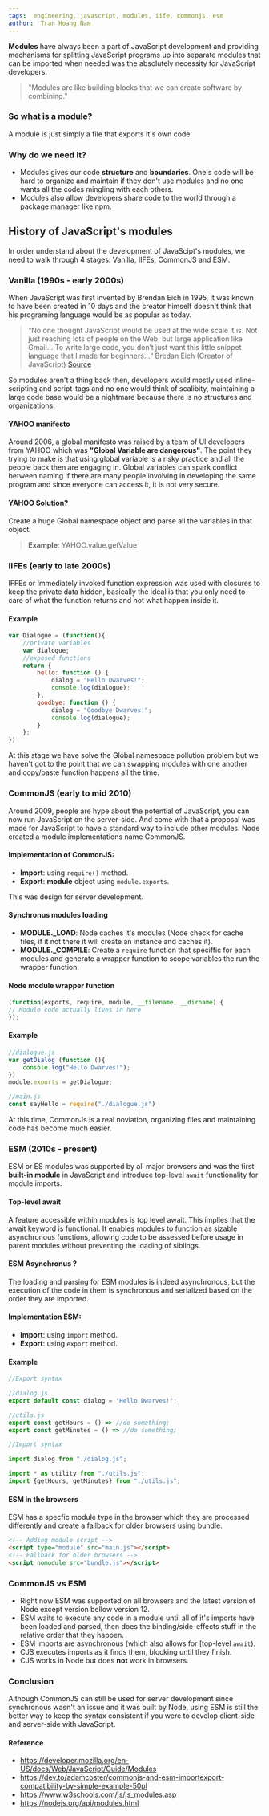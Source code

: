 ```yaml
---
tags:  engineering, javascript, modules, iife, commonjs, esm
author:  Tran Hoang Nam 
---
```


**Modules** have always been a part of JavaScript development and providing mechanisms for splitting JavaScript programs up into separate modules that can be imported when needed was the absolutely necessity for JavaScript developers.

> "Modules are like building blocks that we can create software by combining."

### So what is a module?
A module is just simply a file that exports it's own code.

### Why do we need it?
- Modules gives our code **structure** and **boundaries**. One's code will be hard to organize and maintain if they don't use modules and no one wants all the codes mingling with each others.
- Modules also allow developers share code to the world through a package manager like npm.



## History of JavaScript's modules 

In order understand about the development of JavaScipt's modules, we need to walk through 4 stages: Vanilla, IIFEs, CommonJS and ESM.

### Vanilla (1990s - early 2000s)
When JavaScript was first invented by Brendan Eich in 1995, it was known to have been created in 10 days and the creator himself doesn't think that his programing language would be as popular as today.

> “No one thought JavaScript would be used at the wide scale it is. Not just reaching lots of people on the Web, but large application like Gmail… To write large code, you don’t just want this little snippet language that I made for beginners…“ 
> Bredan Eich (Creator of JavaScript) [Source](https://www.infoworld.com/article/2653798/javascript-creator-ponders-past--future.html)

So modules aren't a thing back then, developers would mostly used inline-scripting and script-tags and no one would think of scalibity, maintaining a large code base would be a nightmare because there is no structures and organizations.

#### YAHOO manifesto
Around 2006, a global manifesto was raised by a team of UI developers from YAHOO which was **"Global Variable are dangerous"**. The point they trying to make is that using global variable is a risky practice and all the people back then are engaging in. Global variables can spark conflict between naming if there are many people involving in developing the same program and since everyone can access it, it is not very secure.

####  YAHOO Solution?
Create a huge Global namespace object and parse all the variables in that object. 
> **Example**: YAHOO.value.getValue

### IIFEs (early to late 2000s)
IFFEs or Immediately invoked function expression was used with closures to keep the private data hidden, basically the ideal is that you only need to care of what the function returns and not what happen inside it.
#### Example
```js
var Dialogue = (function(){
    //private variables
    var dialogue;
    //exposed functions
    return {
        hello: function () {
	        dialog = "Hello Dwarves!";
            console.log(dialogue);
        },
        goodbye: function () {
	        dialog = "Goodbye Dwarves!";
            console.log(dialogue);
        }
    };
})
```
At this stage we have solve the Global namespace pollution problem but we haven't got to the point that we can swapping modules with one another and copy/paste function happens all the time.

### CommonJS (early to mid 2010)
Around 2009, people are hype about the potential of JavaScript, you can now run JavaScript on the server-side.
And come with that a proposal was made for JavaScript to have a standard way to include other modules. Node created a module implementations name CommonJS.

#### Implementation of CommonJS:
 - **Import**: using `require()` method.
 - **Export**: **module** object using `module.exports`. 

This was design for server development.

#### Synchronus modules loading

 - **MODULE._LOAD**: Node caches it's modules (Node check for cache files, if it not there it will create an instance and caches it).
 - **MODULE._COMPILE**: Create a `require` function that speciffic for each modules and generate a wrapper function to scope variables the run the wrapper function.

#### Node module wrapper function
```js
(function(exports, require, module, __filename, __dirname) {
// Module code actually lives in here
});
```

#### Example
```js
//dialogue.js
var getDialog (function (){
    console.log("Hello Dwarves!");
})
module.exports = getDialogue;
```
```js
//main.js
const sayHello = require("./dialogue.js")
```
At this time, CommonJs is a real noviation, organizing files and maintaining code has become much easier. 

### ESM (2010s - present)
ESM or ES modules was supported by all major browsers and was the first **built-in module** in JavaScript and introduce top-level `await` functionality for module imports.

#### Top-level await
A feature accessible within modules is top level await. This implies that the await keyword is functional. It enables modules to function as sizable asynchronous functions, allowing code to be assessed before usage in parent modules without preventing the loading of siblings. 

#### ESM Asynchronus ?
The loading and parsing for ESM modules is indeed asynchronous, but the execution of the code in them is synchronous and serialized based on the order they are imported.

#### Implementation ESM:
 - **Import**: using `import` method.
 - **Export**: using `export` method. 

#### Example
```js
//Export syntax

//dialog.js
export default const dialog = "Hello Dwarves!";

//utils.js
export const getHours = () => //do something;
export const getMinutes = () => //do something;
```
```js
//Import syntax

import dialog from "./dialog.js";

import * as utility from "./utils.js";
import {getHours, getMinutes} from "./utils.js";
```
#### ESM in the browsers
ESM has a specfic module type in the browser which they are processed differently and create a fallback for older browsers using bundle.
```html
<!-- Adding module script -->
<script type="module" src="main.js"></script>
<!-- Fallback for older browsers -->
<script nomodule src="bundle.js"></script>
```
### CommonJS vs ESM
 - Right now ESM was supported on all browsers and the latest version of Node except version bellow version 12.
 - ESM waits to execute any code in a module until all of it's imports have been loaded and parsed, then does the binding/side-effects stuff in the relative order that they happen.
 - ESM imports are asynchronous  (which also allows for  [top-level  `await`).
 - CJS executes imports as it finds them, blocking until they finish.
 - CJS works in Node but does  **not**  work in browsers.

### Conclusion

Although CommonJS can still be used for server development since synchronous wasn't an issue and it was built by Node, using ESM is still the better way to keep the syntax consistent if you were to develop client-side and server-side with JavaScript.

####  Reference
- https://developer.mozilla.org/en-US/docs/Web/JavaScript/Guide/Modules
- https://dev.to/adamcoster/commonjs-and-esm-importexport-compatibility-by-simple-example-50pl
- https://www.w3schools.com/js/js_modules.asp
- https://nodejs.org/api/modules.html